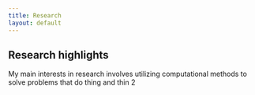 ```yaml
---
title: Research 
layout: default
---
```


## Research highlights

My main interests in research involves utilizing computational methods to solve problems that do thing and thin 2
